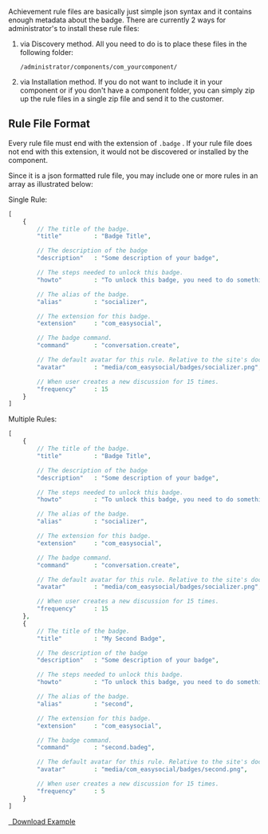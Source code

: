 Achievement rule files are basically just simple json syntax and it contains enough metadata about the badge. There are currently 2 ways for administrator's to install these rule files:

1. via Discovery method. All you need to do is to place these files in the following folder:

	`/administrator/components/com_yourcomponent/`

2. via Installation method. If you do not want to include it in your component or if you don't have a component folder, you can simply zip up the rule files in a single zip file and send it to the customer.

## Rule File Format
Every rule file must end with the extension of `.badge` . If your rule file does not end with this extension, it would not be discovered or installed by the component.

Since it is a json formatted rule file, you may include one or more rules in an array as illustrated below:

Single Rule:
```php
[
	{
		// The title of the badge.
		"title" 		: "Badge Title",

		// The description of the badge
		"description"	: "Some description of your badge",

		// The steps needed to unlock this badge.
		"howto"			: "To unlock this badge, you need to do something.",

		// The alias of the badge.
		"alias"			: "socializer",

		// The extension for this badge.
		"extension"		: "com_easysocial",

		// The badge command.
		"command"		: "conversation.create",

		// The default avatar for this rule. Relative to the site's document root a.k.a (JPATH_ROOT)
		"avatar"		: "media/com_easysocial/badges/socializer.png",

		// When user creates a new discussion for 15 times.
		"frequency"		: 15
	}
]
```

Multiple Rules:

```php
[
	{
		// The title of the badge.
		"title" 		: "Badge Title",

		// The description of the badge
		"description"	: "Some description of your badge",

		// The steps needed to unlock this badge.
		"howto"			: "To unlock this badge, you need to do something.",

		// The alias of the badge.
		"alias"			: "socializer",

		// The extension for this badge.
		"extension"		: "com_easysocial",

		// The badge command.
		"command"		: "conversation.create",

		// The default avatar for this rule. Relative to the site's document root a.k.a (JPATH_ROOT)
		"avatar"		: "media/com_easysocial/badges/socializer.png",

		// When user creates a new discussion for 15 times.
		"frequency"		: 15
	},
	{
		// The title of the badge.
		"title" 		: "My Second Badge",

		// The description of the badge
		"description"	: "Some description of your badge",

		// The steps needed to unlock this badge.
		"howto"			: "To unlock this badge, you need to do something.",

		// The alias of the badge.
		"alias"			: "second",

		// The extension for this badge.
		"extension"		: "com_easysocial",

		// The badge command.
		"command"		: "second.badeg",

		// The default avatar for this rule. Relative to the site's document root a.k.a (JPATH_ROOT)
		"avatar"		: "media/com_easysocial/badges/second.png",

		// When user creates a new discussion for 15 times.
		"frequency"		: 5
	}
]
```

<a href="/files/developers/multiple_badge_sample.zip" class="btn btn-success"><i class="icon-info-sign"></i> &nbsp; Download Example</a>
